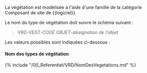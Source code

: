 La végétation est modélisée à l'aide d'une famille de la catégorie Composant de site de {{logiciel}}.

Le nom du type de végétation doit suivre le schéma suivant :

> VRD-VEGT-_CODE OBJET_-_désignation de l’objet_

Les valeurs possibles sont indiquées ci-dessous :

#### Nom des types de végétation

{% include "/00_Referentiel/VRD/NomDesVegetations.md" %}